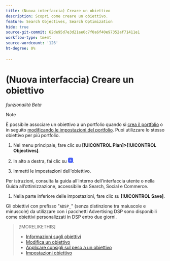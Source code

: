 ```yaml
---
title: (Nuova interfaccia) Creare un obiettivo
description: Scopri come creare un obiettivo.
feature: Search Objectives, Search Optimization
hide: true
source-git-commit: 62de95d7e3d21ae6c7f0a6f40e97352af71411e1
workflow-type: tm+mt
source-wordcount: '126'
ht-degree: 0%

---
```


# (Nuova interfaccia) Creare un obiettivo

*funzionalità Beta*

>[!NOTE]
>
>È possibile associare un obiettivo a un portfolio quando si [crea il portfolio](/help/search-social-commerce/new-ui/manage/portfolios/portfolio-create.md) o in seguito [modificando le impostazioni del portfolio](/help/search-social-commerce/new-ui/manage/portfolios/portfolio-edit.md). Puoi utilizzare lo stesso obiettivo per più portfolio.

1. Nel menu principale, fare clic su **[!UICONTROL Plan]>[!UICONTROL Objectives]**.

1. In alto a destra, fai clic su ![Aggiungi](/help/search-social-commerce/assets/add-new.png "Aggiungi").

1. Immetti le impostazioni dell&#39;obiettivo.

Per istruzioni, consulta la guida all’interno dell’interfaccia utente o nella Guida all’ottimizzazione, accessibile da Search, Social e Commerce.

1. Nella parte inferiore delle impostazioni, fare clic su **[!UICONTROL Save]**.

Gli obiettivi con prefisso &quot;`ADSP_`&quot; (senza distinzione tra maiuscole e minuscole) da utilizzare con i pacchetti Advertising DSP sono disponibili come obiettivi personalizzati in DSP entro due giorni.

>[!MORELIKETHIS]
>
>* [Informazioni sugli obiettivi](objective-about.md)
>* [Modifica un obiettivo](objective-edit.md)
>* [Applicare consigli sul peso a un obiettivo](objective-apply-weight-recommendations.md)
>* [Impostazioni obiettivo](objective-settings.md)
